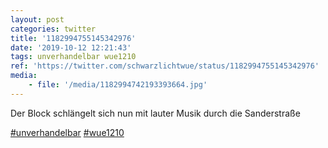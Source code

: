 ```yaml
---
layout: post
categories: twitter
title: '1182994755145342976'
date: '2019-10-12 12:21:43'
tags: unverhandelbar wue1210
ref: 'https://twitter.com/schwarzlichtwue/status/1182994755145342976'
media:
    - file: '/media/1182994742193393664.jpg'
---
```

Der Block schlängelt sich nun mit lauter Musik durch die Sanderstraße

[#unverhandelbar](/t/unverhandelbar) [#wue1210](/t/wue1210)  